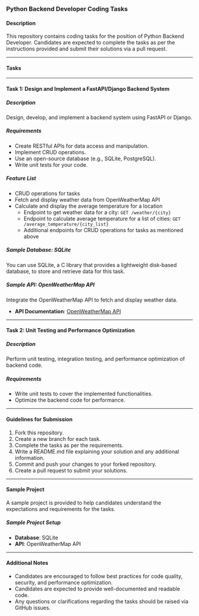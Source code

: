 ### Python Backend Developer Coding Tasks

#### Description
This repository contains coding tasks for the position of Python Backend Developer. Candidates are expected to complete the tasks as per the instructions provided and submit their solutions via a pull request.

---

#### Tasks

---

#### Task 1: Design and Implement a FastAPI/Django Backend System

##### Description
Design, develop, and implement a backend system using FastAPI or Django.

##### Requirements
- Create RESTful APIs for data access and manipulation.
- Implement CRUD operations.
- Use an open-source database (e.g., SQLite, PostgreSQL).
- Write unit tests for your code.

##### Feature List
- CRUD operations for tasks
- Fetch and display weather data from OpenWeatherMap API
- Calculate and display the average temperature for a location
  - Endpoint to get weather data for a city: `GET /weather/{city}`
  - Endpoint to calculate average temperature for a list of cities: `GET /average_temperature/{city_list}`
  - Additional endpoints for CRUD operations for tasks as mentioned above

##### Sample Database: SQLite
You can use SQLite, a C library that provides a lightweight disk-based database, to store and retrieve data for this task.

##### Sample API: OpenWeatherMap API
Integrate the OpenWeatherMap API to fetch and display weather data.

- **API Documentation**: [OpenWeatherMap API](https://openweathermap.org/api)

---

#### Task 2: Unit Testing and Performance Optimization

##### Description
Perform unit testing, integration testing, and performance optimization of backend code.

##### Requirements
- Write unit tests to cover the implemented functionalities.
- Optimize the backend code for performance.

---

#### Guidelines for Submission
1. Fork this repository.
2. Create a new branch for each task.
3. Complete the tasks as per the requirements.
4. Write a README.md file explaining your solution and any additional information.
5. Commit and push your changes to your forked repository.
6. Create a pull request to submit your solutions.

---

#### Sample Project
A sample project is provided to help candidates understand the expectations and requirements for the tasks.

##### Sample Project Setup
- **Database**: SQLite
- **API**: OpenWeatherMap API

---

#### Additional Notes
- Candidates are encouraged to follow best practices for code quality, security, and performance optimization.
- Candidates are expected to provide well-documented and readable code.
- Any questions or clarifications regarding the tasks should be raised via GitHub issues.
